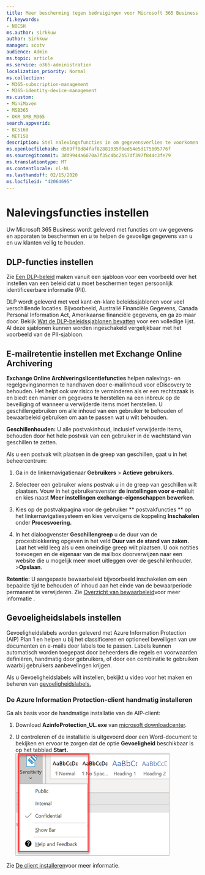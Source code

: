 ```yaml
---
title: Meer bescherming tegen bedreigingen voor Microsoft 365 Business
f1.keywords:
- NOCSH
ms.author: sirkkuw
author: Sirkkuw
manager: scotv
audience: Admin
ms.topic: article
ms.service: o365-administration
localization_priority: Normal
ms.collection:
- M365-subscription-management
- M365-identity-device-management
ms.custom:
- MiniMaven
- MSB365
- OKR_SMB_M365
search.appverid:
- BCS160
- MET150
description: Stel nalevingsfuncties in om gegevensverlies te voorkomen en gevoelige gegevens te labelen.
ms.openlocfilehash: d569ff8d84faf82881035f0ed54e5d175605776f
ms.sourcegitcommit: 3dd9944a6070a7f35c4bc2b57df397f844c3fe79
ms.translationtype: MT
ms.contentlocale: nl-NL
ms.lasthandoff: 02/15/2020
ms.locfileid: "42064695"
---
```

# <a name="set-up-compliance-features"></a>Nalevingsfuncties instellen

Uw Microsoft 365 Business wordt geleverd met functies om uw gegevens en apparaten te beschermen en u te helpen de gevoelige gegevens van u en uw klanten veilig te houden.

## <a name="set-up-dlp-features"></a>DLP-functies instellen

Zie [Een DLP-beleid](https://support.office.com/article/59414438-99f5-488b-975c-5023f2254369) maken vanuit een sjabloon voor een voorbeeld over het instellen van een beleid dat u moet beschermen tegen persoonlijk identificeerbare informatie (PII). 
  
DLP wordt geleverd met veel kant-en-klare beleidssjablonen voor veel verschillende locaties. Bijvoorbeeld, Australië Financiële Gegevens, Canada Personal Information Act, Amerikaanse financiële gegevens, en ga zo maar door. Bekijk [Wat de DLP-beleidssjablonen bevatten](https://support.office.com/article/c2e588d3-8f4f-4937-a286-8c399f28953a) voor een volledige lijst. Al deze sjablonen kunnen worden ingeschakeld vergelijkbaar met het voorbeeld van de PII-sjabloon. 
  
## <a name="set-up-email-retention-with-exchange-online-archiving"></a>E-mailretentie instellen met Exchange Online Archivering

 **Exchange Online Archiveringslicentiefuncties** helpen nalevings- en regelgevingsnormen te handhaven door e-mailinhoud voor eDiscovery te behouden. Het helpt ook uw risico te verminderen als er een rechtszaak is en biedt een manier om gegevens te herstellen na een inbreuk op de beveiliging of wanneer u verwijderde items moet herstellen. U geschillengebruiken om alle inhoud van een gebruiker te behouden of bewaarbeleid gebruiken om aan te passen wat u wilt behouden.
  
**Geschillenhouden:** U alle postvakinhoud, inclusief verwijderde items, behouden door het hele postvak van een gebruiker in de wachtstand van geschillen te zetten. 
    
Als u een postvak wilt plaatsen in de greep van geschillen, gaat u in het beheercentrum:
    
1. Ga in de linkernavigatienaar **Gebruikers** \> **Actieve gebruikers.**
    
2. Selecteer een gebruiker wiens postvak u in de greep van geschillen wilt plaatsen. Vouw in het gebruikersvenster **de instellingen voor e-mail**uit en kies naast **Meer instellingen** **exchange-eigenschappen bewerken**.
    
3. Kies op de postvakpagina voor de gebruiker ** postvakfuncties ** op het linkernavigatiesysteem en kies vervolgens de koppeling **Inschakelen** onder **Procesvoering.**
    
4. In het dialoogvenster **Geschillengreep** u de duur van de procesblokkering opgeven in het veld **Duur van de stand van zaken.** Laat het veld leeg als u een oneindige greep wilt plaatsen. U ook notities toevoegen en de eigenaar van de mailbox doorverwijzen naar een website die u mogelijk meer moet uitleggen over de geschillenhouder. \>**Opslaan**.
    
**Retentie:** U aangepaste bewaarbeleid bijvoorbeeld inschakelen om een bepaalde tijd te behouden of inhoud aan het einde van de bewaarperiode permanent te verwijderen. Zie [Overzicht van bewaarbeleid](https://support.office.com/article/5e377752-700d-4870-9b6d-12bfc12d2423)voor meer informatie .

## <a name="set-up-sensitivity-labels"></a>Gevoeligheidslabels instellen

Gevoeligheidslabels worden geleverd met Azure Information Protection (AIP) Plan 1 en helpen u bij het classificeren en optioneel beveiligen van uw documenten en e-mails door labels toe te passen. Labels kunnen automatisch worden toegepast door beheerders die regels en voorwaarden definiëren, handmatig door gebruikers, of door een combinatie te gebruiken waarbij gebruikers aanbevelingen krijgen.

Als u Gevoeligheidslabels wilt instellen, bekijkt u video voor het maken en beheren van [gevoeligheidslabels.](https://support.office.com/article/2fb96b54-7dd2-4f0c-ac8d-170790d4b8b9)



### <a name="install-the-azure-information-protection-client-manually"></a>De Azure Information Protection-client handmatig installeren

Ga als basis voor de handmatige installatie van de AIP-client:

1. Download **AzinfoProtection_UL.exe** van [microsoft downloadcenter](https://www.microsoft.com/download/details.aspx?id=53018).
 
2. U controleren of de installatie is uitgevoerd door een Word-document te bekijken en ervoor te zorgen dat de optie **Gevoeligheid** beschikbaar is op het tabblad **Start.**
<br/>![Vervolgkeuzelijst op het tabblad Beveiliging in een Word-document.](../media/word-sensitivity.png)

Zie [De client installeren](https://docs.microsoft.com/azure/information-protection/infoprotect-tutorial-step3)voor meer informatie.
